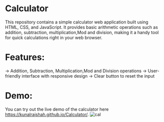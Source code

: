 # Calculator
This repository contains a simple calculator web application built using HTML, CSS, and JavaScript. It provides basic arithmetic operations such as addition, 
subtraction, multiplication,Mod and division, making it a handy tool for quick calculations right in your web browser.

# Features:
-> Addition, Subtraction, Multiplication,Mod and Division operations
-> User-friendly interface with responsive design
-> Clear button to reset the input

# Demo:
You can try out the live demo of the calculator here https://kunalrajshah.github.io/Calculator/.
![cal](https://github.com/kunalrajshah/Calculator/assets/103275977/058c7483-8835-4549-8feb-af5a76ace228)
